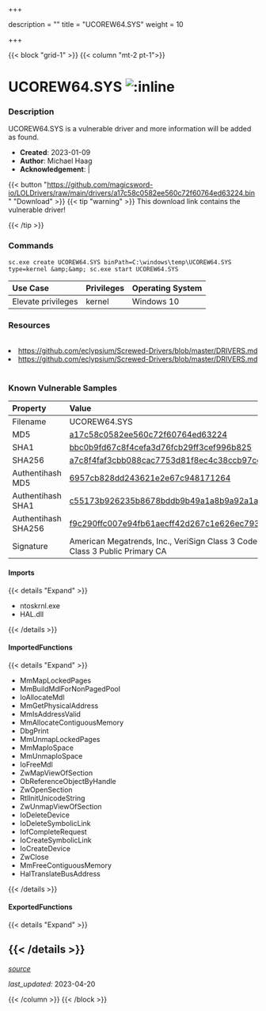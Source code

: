 +++

description = ""
title = "UCOREW64.SYS"
weight = 10

+++


{{< block "grid-1" >}}
{{< column "mt-2 pt-1">}}


# UCOREW64.SYS ![:inline](/images/twitter_verified.png) 


### Description

UCOREW64.SYS is a vulnerable driver and more information will be added as found.

- **Created**: 2023-01-09
- **Author**: Michael Haag
- **Acknowledgement**:  | [](https://twitter.com/)

{{< button "https://github.com/magicsword-io/LOLDrivers/raw/main/drivers/a17c58c0582ee560c72f60764ed63224.bin" "Download" >}}
{{< tip "warning" >}}
This download link contains the vulnerable driver!

{{< /tip >}}

### Commands

```
sc.exe create UCOREW64.SYS binPath=C:\windows\temp\UCOREW64.SYS type=kernel &amp;&amp; sc.exe start UCOREW64.SYS
```

| Use Case | Privileges | Operating System | 
|:---- | ---- | ---- |
| Elevate privileges | kernel | Windows 10 |

### Resources
<br>
<li><a href=" https://github.com/eclypsium/Screwed-Drivers/blob/master/DRIVERS.md"> https://github.com/eclypsium/Screwed-Drivers/blob/master/DRIVERS.md</a></li>
<li><a href="https://github.com/eclypsium/Screwed-Drivers/blob/master/DRIVERS.md">https://github.com/eclypsium/Screwed-Drivers/blob/master/DRIVERS.md</a></li>
<br>

### Known Vulnerable Samples

| Property           | Value |
|:-------------------|:------|
| Filename           | UCOREW64.SYS |
| MD5                | [a17c58c0582ee560c72f60764ed63224](https://www.virustotal.com/gui/file/a17c58c0582ee560c72f60764ed63224) |
| SHA1               | [bbc0b9fd67c8f4cefa3d76fcb29ff3cef996b825](https://www.virustotal.com/gui/file/bbc0b9fd67c8f4cefa3d76fcb29ff3cef996b825) |
| SHA256             | [a7c8f4faf3cbb088cac7753d81f8ec4c38ccb97cd9da817741f49272e8d01200](https://www.virustotal.com/gui/file/a7c8f4faf3cbb088cac7753d81f8ec4c38ccb97cd9da817741f49272e8d01200) |
| Authentihash MD5   | [6957cb828dd243621e2e67c948171264](https://www.virustotal.com/gui/search/authentihash%253A6957cb828dd243621e2e67c948171264) |
| Authentihash SHA1  | [c55173b926235b8678bddb9b49a1a8b9a92a1ada](https://www.virustotal.com/gui/search/authentihash%253Ac55173b926235b8678bddb9b49a1a8b9a92a1ada) |
| Authentihash SHA256| [f9c290ffc007e94fb61aecff42d267c1e626ec7939025b1a7d7285441d1c490d](https://www.virustotal.com/gui/search/authentihash%253Af9c290ffc007e94fb61aecff42d267c1e626ec7939025b1a7d7285441d1c490d) |
| Signature         | American Megatrends, Inc., VeriSign Class 3 Code Signing 2004 CA, VeriSign Class 3 Public Primary CA   |


#### Imports
{{< details "Expand" >}}
* ntoskrnl.exe
* HAL.dll

{{< /details >}}
#### ImportedFunctions
{{< details "Expand" >}}
* MmMapLockedPages
* MmBuildMdlForNonPagedPool
* IoAllocateMdl
* MmGetPhysicalAddress
* MmIsAddressValid
* MmAllocateContiguousMemory
* DbgPrint
* MmUnmapLockedPages
* MmMapIoSpace
* MmUnmapIoSpace
* IoFreeMdl
* ZwMapViewOfSection
* ObReferenceObjectByHandle
* ZwOpenSection
* RtlInitUnicodeString
* ZwUnmapViewOfSection
* IoDeleteDevice
* IoDeleteSymbolicLink
* IofCompleteRequest
* IoCreateSymbolicLink
* IoCreateDevice
* ZwClose
* MmFreeContiguousMemory
* HalTranslateBusAddress

{{< /details >}}
#### ExportedFunctions
{{< details "Expand" >}}

{{< /details >}}
-----



[*source*](https://github.com/magicsword-io/LOLDrivers/tree/main/yaml/ucorew64.yaml)

*last_updated:* 2023-04-20








{{< /column >}}
{{< /block >}}
